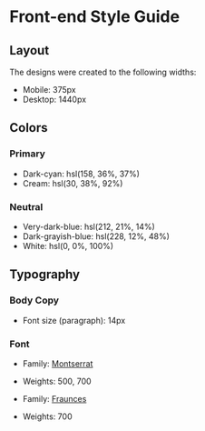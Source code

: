 # Front-end Style Guide

## Layout

The designs were created to the following widths:

- Mobile: 375px
- Desktop: 1440px

## Colors

### Primary

- Dark-cyan: hsl(158, 36%, 37%)
- Cream: hsl(30, 38%, 92%)

### Neutral

- Very-dark-blue: hsl(212, 21%, 14%)
- Dark-grayish-blue: hsl(228, 12%, 48%)
- White: hsl(0, 0%, 100%)

## Typography

### Body Copy

- Font size (paragraph): 14px

### Font

- Family: [Montserrat](https://fonts.google.com/specimen/Montserrat)
- Weights: 500, 700

- Family: [Fraunces](https://fonts.google.com/specimen/Fraunces)
- Weights: 700
